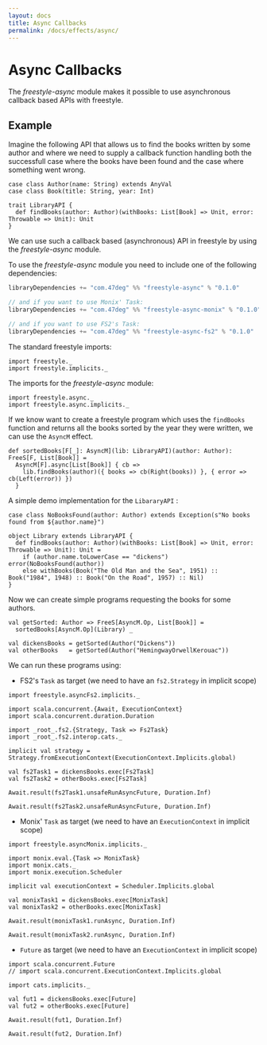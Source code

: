 ```yaml
---
layout: docs
title: Async Callbacks
permalink: /docs/effects/async/
---
```


# Async Callbacks

The _freestyle-async_ module makes it possible to use asynchronous callback based APIs with freestyle.

## Example

Imagine the following API that allows us to find the books written by some author and where we need to
supply a callback function handling both the successfull case where the books have been found and the case
where something went wrong.

```tut:book
case class Author(name: String) extends AnyVal
case class Book(title: String, year: Int)

trait LibraryAPI {
  def findBooks(author: Author)(withBooks: List[Book] => Unit, error: Throwable => Unit): Unit
}
```

We can use such a callback based (asynchronous) API in freestyle by using the _freestyle-async_ module.

To use the _freestyle-async_ module you need to include one of the following dependencies:

```scala
libraryDependencies += "com.47deg" %% "freestyle-async" % "0.1.0"

// and if you want to use Monix' Task:
libraryDependencies += "com.47deg" %% "freestyle-async-monix" % "0.1.0"

// and if you want to use FS2's Task:
libraryDependencies += "com.47deg" %% "freestyle-async-fs2" % "0.1.0"
```

The standard freestyle imports:

```tut:silent
import freestyle._
import freestyle.implicits._
```

The imports for the _freestyle-async_ module:

```tut:silent
import freestyle.async._
import freestyle.async.implicits._
```

If we know want to create a freestyle program which uses the `findBooks` function and returns all the books sorted by the year they were written, we can use the `AsyncM` effect.

```tut:book
def sortedBooks[F[_]: AsyncM](lib: LibraryAPI)(author: Author): FreeS[F, List[Book]] =
  AsyncM[F].async[List[Book]] { cb =>
    lib.findBooks(author)({ books => cb(Right(books)) }, { error => cb(Left(error)) })
  }
```

A simple demo implementation for the `LibararyAPI` :

```tut:book
case class NoBooksFound(author: Author) extends Exception(s"No books found from ${author.name}")

object Library extends LibraryAPI {
  def findBooks(author: Author)(withBooks: List[Book] => Unit, error: Throwable => Unit): Unit =
    if (author.name.toLowerCase == "dickens") error(NoBooksFound(author))
    else withBooks(Book("The Old Man and the Sea", 1951) :: Book("1984", 1948) :: Book("On the Road", 1957) :: Nil)
}
```

Now we can create simple programs requesting the books for some authors.

```tut:book
val getSorted: Author => FreeS[AsyncM.Op, List[Book]] =
  sortedBooks[AsyncM.Op](Library) _

val dickensBooks = getSorted(Author("Dickens"))
val otherBooks   = getSorted(Author("HemingwayOrwellKerouac"))
```

We can run these programs using:

- FS2's `Task` as target (we need to have an `fs2.Strategy` in implicit scope)

```tut:book
import freestyle.asyncFs2.implicits._

import scala.concurrent.{Await, ExecutionContext}
import scala.concurrent.duration.Duration

import _root_.fs2.{Strategy, Task => Fs2Task}
import _root_.fs2.interop.cats._

implicit val strategy = Strategy.fromExecutionContext(ExecutionContext.Implicits.global)

val fs2Task1 = dickensBooks.exec[Fs2Task]
val fs2Task2 = otherBooks.exec[Fs2Task]
```

```tut:book:fail
Await.result(fs2Task1.unsafeRunAsyncFuture, Duration.Inf)
```

```tut:book
Await.result(fs2Task2.unsafeRunAsyncFuture, Duration.Inf)
```

- Monix' `Task` as target (we need to have an `ExecutionContext` in implicit scope)

```tut:book
import freestyle.asyncMonix.implicits._

import monix.eval.{Task => MonixTask}
import monix.cats._
import monix.execution.Scheduler

implicit val executionContext = Scheduler.Implicits.global

val monixTask1 = dickensBooks.exec[MonixTask]
val monixTask2 = otherBooks.exec[MonixTask]
```

```tut:book:fail
Await.result(monixTask1.runAsync, Duration.Inf)
```

```tut:book
Await.result(monixTask2.runAsync, Duration.Inf)
```

- `Future` as target (we need to have an `ExecutionContext` in implicit scope)

```tut:book
import scala.concurrent.Future
// import scala.concurrent.ExecutionContext.Implicits.global

import cats.implicits._

val fut1 = dickensBooks.exec[Future]
val fut2 = otherBooks.exec[Future]
```

```tut:fail:book
Await.result(fut1, Duration.Inf)
```

```tut:book
Await.result(fut2, Duration.Inf)
```